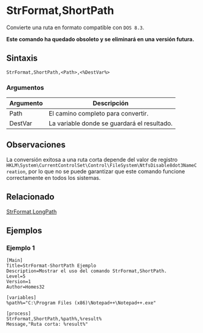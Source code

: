# StrFormat,ShortPath

Convierte una ruta en formato compatible con `DOS 8.3`.

**Este comando ha quedado obsoleto y se eliminará en una versión futura.**

## Sintaxis

```pebakery
StrFormat,ShortPath,<Path>,<%DestVar%>
```

### Argumentos

| Argumento | Descripción |
| --- | --- |
| Path | El camino completo para convertir. |
| DestVar | La variable donde se guardará el resultado. |

## Observaciones

La conversión exitosa a una ruta corta depende del valor de registro `HKLM\System\CurrentControlSet\Control\FileSystem\NtfsDisable8dot3NameCreation`, por lo que no se puede garantizar que este comando funcione correctamente en todos los sistemas.

## Relacionado

[StrFormat,LongPath](./LongPath.md)

## Ejemplos

### Ejemplo 1

```pebakery
[Main]
Title=StrFormat-ShortPath Ejemplo
Description=Mostrar el uso del comando StrFormat,ShortPath.
Level=5
Version=1
Author=Homes32

[variables]
%path%="C:\Program Files (x86)\Notepad++\Notepad++.exe"

[process]
StrFormat,ShortPath,%path%,%result%
Message,"Ruta corta: %result%"
```
